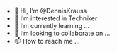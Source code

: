 - 👋 Hi, I’m @DennisKrauss
- 👀 I’m interested in Techniker
- 🌱 I’m currently learning ...
- 💞️ I’m looking to collaborate on ...
- 📫 How to reach me ...

<!---
DennisKrauss/DennisKrauss is a ✨ special ✨ repository because its `README.md` (this file) appears on your GitHub profile.
You can click the Preview link to take a look at your changes.
--->

